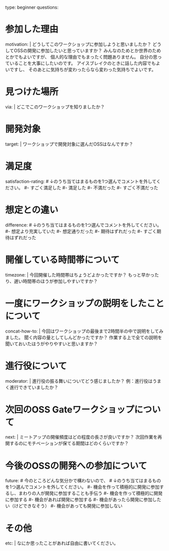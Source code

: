 type: beginner
questions:
  # 参加した理由
  motivation: |
    どうしてこのワークショップに参加しようと思いましたか？
    どうしてOSSの開発に参加したいと思っていますか？
    みんなのためとか世界のためとかでもよいですが、
    個人的な理由でもまったく問題ありません。
    自分の思っていることを大事にしたいのです。
    アイスブレイクのときに話した内容でもよいですし、
    そのあとに気持ちが変わったらなら変わった気持ちでよいです。
  # 見つけた場所
  via: |
    どこでこのワークショップを知りましたか？
  # 開発対象
  target: |
    ワークショップで開発対象に選んだOSSはなんですか？
  # 満足度
  satisfaction-rating:
    # ↓のうち当てはまるものを1つ選んでコメントを外してください。
    #- すごく満足した
    #- 満足した
    #- 不満だった
    #- すごく不満だった
  # 想定との違い
  difference:
    # ↓のうち当てはまるものを1つ選んでコメントを外してください。
    #- 想定より充実していた
    #- 想定通りだった
    #- 期待はずれだった
    #- すごく期待はずれだった
  # 開催している時間帯について
  timezone: |
    今回開催した時間帯はちょうどよかったですか？
    もっと早かったり、遅い時間帯のほうが参加しやすいですか？
  # 一度にワークショップの説明をしたことについて
  concat-how-to: |
    今回はワークショップの最後まで2時間半の中で説明をしてみました。
    聞く内容の量としてしんどかったですか？
    作業する上で全ての説明を聞いておいたほうがやりやすいと思いますか？
  # 進行役について
  moderator: |
    進行役の振る舞いについてどう感じましたか？
    例：進行役はうまく進行できていましたか？
  # 次回のOSS Gateワークショップについて
  next: |
    ミートアップの開催頻度はどの程度の長さが良いですか？
    次回作業を再開するのにモチベーションが保てる期間はどのくらいですか？
  # 今後のOSSの開発への参加について
  future:
    # 今のところどんな気分かで構わないので、
    # ↓のうち当てはまるものを1つ選んでコメントを外してください。
    #- 機会を作って積極的に開発に参加するし、まわりの人が開発に参加することも手伝う
    #- 機会を作って積極的に開発に参加する
    #- 機会があれば開発に参加する
    #- 機会があったら開発に参加したい（けどできなそう）
    #- 機会があっても開発に参加しない
  # その他
  etc: |
    なにか思ったことがあれば自由に書いてください。
